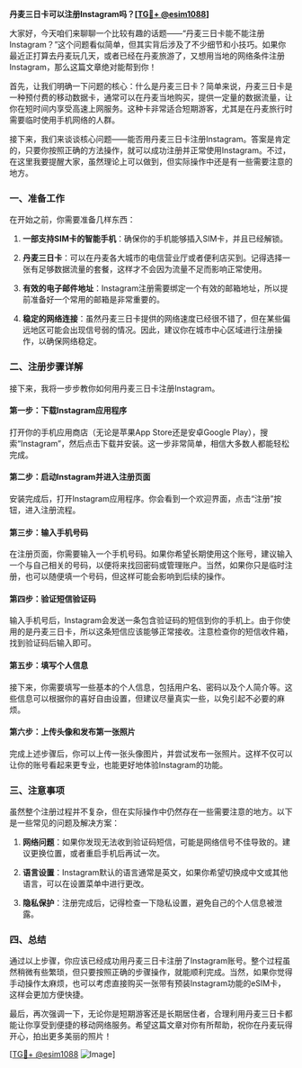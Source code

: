 **丹麦三日卡可以注册Instagram吗？[[TG💪+ @esim1088](https://t.me/s/esim1088)]**

大家好，今天咱们来聊聊一个比较有趣的话题——“丹麦三日卡能不能注册Instagram？”这个问题看似简单，但其实背后涉及了不少细节和小技巧。如果你最近正打算去丹麦玩几天，或者已经在丹麦旅游了，又想用当地的网络条件注册Instagram，那么这篇文章绝对能帮到你！

首先，让我们明确一下问题的核心：什么是丹麦三日卡？简单来说，丹麦三日卡是一种预付费的移动数据卡，通常可以在丹麦当地购买，提供一定量的数据流量，让你在短时间内享受高速上网服务。这种卡非常适合短期游客，尤其是在丹麦旅行时需要临时使用手机网络的人群。

接下来，我们来谈谈核心问题——能否用丹麦三日卡注册Instagram。答案是肯定的，只要你按照正确的方法操作，就可以成功注册并正常使用Instagram。不过，在这里我要提醒大家，虽然理论上可以做到，但实际操作中还是有一些需要注意的地方。

### 一、准备工作

在开始之前，你需要准备几样东西：

1. **一部支持SIM卡的智能手机**：确保你的手机能够插入SIM卡，并且已经解锁。
   
2. **丹麦三日卡**：可以在丹麦各大城市的电信营业厅或者便利店买到。记得选择一张有足够数据流量的套餐，这样才不会因为流量不足而影响正常使用。

3. **有效的电子邮件地址**：Instagram注册需要绑定一个有效的邮箱地址，所以提前准备好一个常用的邮箱是非常重要的。

4. **稳定的网络连接**：虽然丹麦三日卡提供的网络速度已经很不错了，但在某些偏远地区可能会出现信号弱的情况。因此，建议你在城市中心区域进行注册操作，以确保网络稳定。

### 二、注册步骤详解

接下来，我将一步步教你如何用丹麦三日卡注册Instagram。

#### 第一步：下载Instagram应用程序

打开你的手机应用商店（无论是苹果App Store还是安卓Google Play），搜索“Instagram”，然后点击下载并安装。这一步非常简单，相信大多数人都能轻松完成。

#### 第二步：启动Instagram并进入注册页面

安装完成后，打开Instagram应用程序。你会看到一个欢迎界面，点击“注册”按钮，进入注册流程。

#### 第三步：输入手机号码

在注册页面，你需要输入一个手机号码。如果你希望长期使用这个账号，建议输入一个与自己相关的号码，以便将来找回密码或管理账户。当然，如果你只是临时注册，也可以随便填一个号码，但这样可能会影响到后续的操作。

#### 第四步：验证短信验证码

输入手机号后，Instagram会发送一条包含验证码的短信到你的手机上。由于你使用的是丹麦三日卡，所以这条短信应该能够正常接收。注意检查你的短信收件箱，找到验证码后输入即可。

#### 第五步：填写个人信息

接下来，你需要填写一些基本的个人信息，包括用户名、密码以及个人简介等。这些信息可以根据你的喜好自由设置，但建议尽量真实一些，以免引起不必要的麻烦。

#### 第六步：上传头像和发布第一张照片

完成上述步骤后，你可以上传一张头像图片，并尝试发布一张照片。这样不仅可以让你的账号看起来更专业，也能更好地体验Instagram的功能。

### 三、注意事项

虽然整个注册过程并不复杂，但在实际操作中仍然存在一些需要注意的地方。以下是一些常见的问题及解决方案：

1. **网络问题**：如果你发现无法收到验证码短信，可能是网络信号不佳导致的。建议更换位置，或者重启手机后再试一次。

2. **语言设置**：Instagram默认的语言通常是英文，如果你希望切换成中文或其他语言，可以在设置菜单中进行更改。

3. **隐私保护**：注册完成后，记得检查一下隐私设置，避免自己的个人信息被泄露。

### 四、总结

通过以上步骤，你应该已经成功用丹麦三日卡注册了Instagram账号。整个过程虽然稍微有些繁琐，但只要按照正确的步骤操作，就能顺利完成。当然，如果你觉得手动操作太麻烦，也可以考虑直接购买一张带有预装Instagram功能的eSIM卡，这样会更加方便快捷。

最后，再次强调一下，无论你是短期游客还是长期居住者，合理利用丹麦三日卡都能让你享受到便捷的移动网络服务。希望这篇文章对你有所帮助，祝你在丹麦玩得开心，拍出更多美丽的照片！

[[TG💪+ @esim1088](https://t.me/s/esim1088) ![Image](https://i.postimg.cc/4NQfJmqS/Snipaste-2025-05-13-00-14-12.png)]